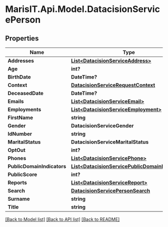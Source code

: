 
# MarisIT.Api.Model.DatacisionServicePerson

## Properties

Name | Type | Description | Notes
------------ | ------------- | ------------- | -------------
**Addresses** | [**List&lt;DatacisionServiceAddress&gt;**](DatacisionServiceAddress.md) |  | [optional] 
**Age** | **int?** |  | [optional] 
**BirthDate** | **DateTime?** |  | [optional] 
**Context** | [**DatacisionServiceRequestContext**](DatacisionServiceRequestContext.md) |  | [optional] 
**DeceasedDate** | **DateTime?** |  | [optional] 
**Emails** | [**List&lt;DatacisionServiceEmail&gt;**](DatacisionServiceEmail.md) |  | [optional] 
**Employments** | [**List&lt;DatacisionServiceEmployment&gt;**](DatacisionServiceEmployment.md) |  | [optional] 
**FirstName** | **string** |  | [optional] 
**Gender** | **DatacisionServiceGender** |  | [optional] 
**IdNumber** | **string** |  | [optional] 
**MaritalStatus** | **DatacisionServiceMaritalStatus** |  | [optional] 
**OptOut** | **int?** |  | [optional] 
**Phones** | [**List&lt;DatacisionServicePhone&gt;**](DatacisionServicePhone.md) |  | [optional] 
**PublicDomainIndicators** | [**List&lt;DatacisionServicePublicDomainIndicator&gt;**](DatacisionServicePublicDomainIndicator.md) |  | [optional] 
**PublicScore** | **int?** |  | [optional] 
**Reports** | [**List&lt;DatacisionServiceReport&gt;**](DatacisionServiceReport.md) |  | [optional] 
**Search** | [**DatacisionServicePersonSearch**](DatacisionServicePersonSearch.md) |  | [optional] 
**Surname** | **string** |  | [optional] 
**Title** | **string** |  | [optional] 

[[Back to Model list]](../README.md#documentation-for-models)
[[Back to API list]](../README.md#documentation-for-api-endpoints)
[[Back to README]](../README.md)

